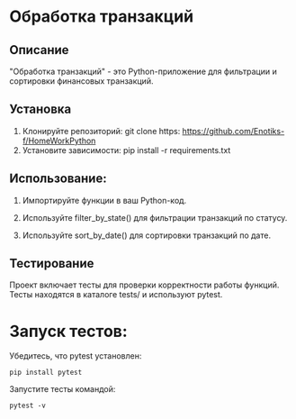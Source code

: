 # Обработка транзакций

## Описание
"Обработка транзакций" - это Python-приложение для фильтрации и сортировки финансовых транзакций.

## Установка
1. Клонируйте репозиторий:
git clone https: https://github.com/Enotiks-f/HomeWorkPython
2. Установите зависимости:
pip install -r requirements.txt
## Использование:

1. Импортируйте функции в ваш Python-код.

2. Используйте filter_by_state() для фильтрации транзакций по статусу.

3. Используйте sort_by_date() для сортировки транзакций по дате.

## Тестирование

Проект включает тесты для проверки корректности работы функций. Тесты находятся в каталоге tests/ и используют pytest.

# Запуск тестов:

Убедитесь, что pytest установлен:

    pip install pytest

Запустите тесты командой:

    pytest -v
